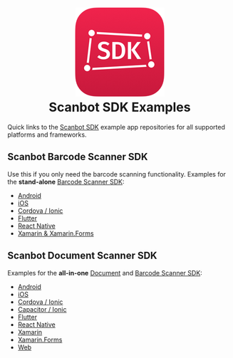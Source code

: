 <h1 align="center">
  <img src="sdk-logo.png"/>
  <br>
  Scanbot SDK Examples
</h1>

Quick links to the [Scanbot SDK](https://scanbot.io) example app repositories for all supported platforms and frameworks.

## Scanbot Barcode Scanner SDK

Use this if you only need the barcode scanning functionality. 
Examples for the **stand-alone** [Barcode Scanner SDK](https://scanbot.io/products/barcode-software/barcode-sdk/):

- [Android](https://github.com/doo/scanbot-barcode-scanner-sdk-example-android)
- [iOS](https://github.com/doo/scanbot-barcode-scanner-sdk-example-ios)
- [Cordova / Ionic](https://github.com/doo/scanbot-barcode-scanner-sdk-example-cordova-ionic)
- [Flutter](https://github.com/doo/scanbot-barcode-scanner-sdk-example-flutter)
- [React Native](https://github.com/doo/scanbot-barcode-scanner-sdk-example-react-native)
- [Xamarin & Xamarin.Forms](https://github.com/doo/scanbot-barcode-scanner-sdk-example-xamarin)


## Scanbot Document Scanner SDK

Examples for the **all-in-one** [Document](https://scanbot.io/products/document-scanning/document-scanner-sdk/) 
and [Barcode Scanner SDK](https://scanbot.io/products/barcode-software/barcode-sdk/):

- [Android](https://github.com/doo/scanbot-sdk-example-android)
- [iOS](https://github.com/doo/scanbot-sdk-example-ios) 
- [Cordova / Ionic](https://github.com/doo/scanbot-sdk-example-ionic)
- [Capacitor / Ionic](https://github.com/doo/scanbot-sdk-example-capacitor-ionic)
- [Flutter](https://github.com/doo/scanbot-sdk-example-flutter)
- [React Native](https://github.com/doo/scanbot-sdk-example-react-native)
- [Xamarin](https://github.com/doo/scanbot-sdk-example-xamarin)
- [Xamarin.Forms](https://github.com/doo/scanbot-sdk-example-xamarin-forms)
- [Web](https://github.com/doo/scanbot-sdk-example-web)
